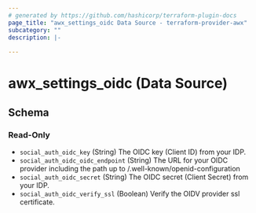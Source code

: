 ```yaml
---
# generated by https://github.com/hashicorp/terraform-plugin-docs
page_title: "awx_settings_oidc Data Source - terraform-provider-awx"
subcategory: ""
description: |-
  
---
```


# awx_settings_oidc (Data Source)





<!-- schema generated by tfplugindocs -->
## Schema

### Read-Only

- `social_auth_oidc_key` (String) The OIDC key (Client ID) from your IDP.
- `social_auth_oidc_oidc_endpoint` (String) The URL for your OIDC provider including the path up to /.well-known/openid-configuration
- `social_auth_oidc_secret` (String) The OIDC secret (Client Secret) from your IDP.
- `social_auth_oidc_verify_ssl` (Boolean) Verify the OIDV provider ssl certificate.


